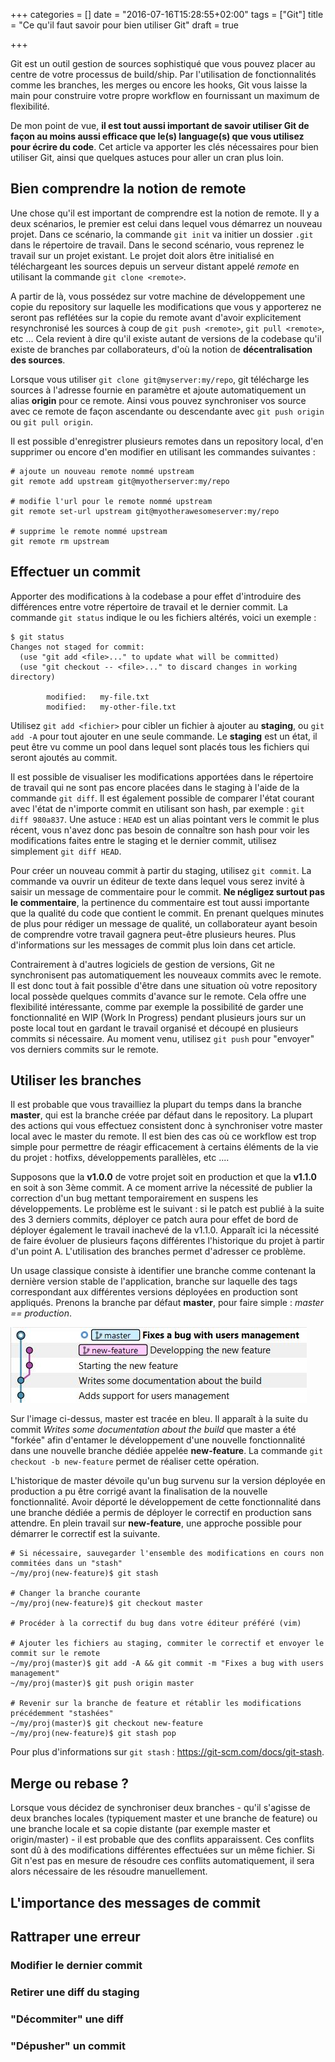 +++
categories = []
date = "2016-07-16T15:28:55+02:00"
tags = ["Git"]
title = "Ce qu'il faut savoir pour bien utiliser Git"
draft = true

+++

Git est un outil gestion de sources sophistiqué que vous pouvez placer au centre de votre processus de build/ship.
Par l'utilisation de fonctionnalités comme les branches, les merges ou encore les hooks, Git vous laisse la main pour construire votre propre workflow en fournissant un maximum de flexibilité.

De mon point de vue, **il est tout aussi important de savoir utiliser Git de façon au moins aussi efficace que le(s) language(s) que vous utilisez pour écrire du code**.
Cet article va apporter les clés nécessaires pour bien utiliser Git, ainsi que quelques astuces pour aller un cran plus loin.

## Bien comprendre la notion de remote

Une chose qu'il est important de comprendre est la notion de remote. Il y a deux scénarios, le premier est celui dans lequel vous démarrez un nouveau projet. Dans ce scénario, la commande `git init` va initier un dossier `.git` dans le répertoire de travail. Dans le second scénario, vous reprenez le travail sur un projet existant. Le projet doit alors être initialisé en téléchargeant les sources depuis un serveur distant appelé _remote_ en utilisant la commande `git clone <remote>`.

A partir de là, vous possédez sur votre machine de développement une copie du repository sur laquelle les modifications que vous y apporterez ne seront pas reflétées sur la copie du remote avant d'avoir explicitement resynchronisé les sources à coup de `git push <remote>`, `git pull <remote>`, etc ...
Cela revient à dire qu'il existe autant de versions de la codebase qu'il existe de branches par collaborateurs, d'où la notion de **décentralisation des sources**. 

Lorsque vous utiliser `git clone git@myserver:my/repo`, git télécharge les sources à l'adresse fournie en paramètre et ajoute automatiquement un alias **origin** pour ce remote. Ainsi vous pouvez synchroniser vos source avec ce remote de façon ascendante ou descendante avec `git push origin` ou `git pull origin`.

Il est possible d'enregistrer plusieurs remotes dans un repository local, d'en supprimer ou encore d'en modifier en utilisant les commandes suivantes :

```
# ajoute un nouveau remote nommé upstream
git remote add upstream git@myotherserver:my/repo
 
# modifie l'url pour le remote nommé upstream
git remote set-url upstream git@myotherawesomeserver:my/repo 

# supprime le remote nommé upstream
git remote rm upstream
```

## Effectuer un commit

Apporter des modifications à la codebase a pour effet d'introduire des différences entre votre répertoire de travail et le dernier commit. La commande `git status` indique le ou les fichiers altérés, voici un exemple :

```
$ git status
Changes not staged for commit:
  (use "git add <file>..." to update what will be committed)
  (use "git checkout -- <file>..." to discard changes in working directory)

        modified:   my-file.txt
        modified:   my-other-file.txt
```

Utilisez `git add <fichier>` pour cibler un fichier à ajouter au **staging**, ou `git add -A` pour tout ajouter en une seule commande.
Le **staging** est un état, il peut être vu comme un pool dans lequel sont placés tous les fichiers qui seront ajoutés au commit.

Il est possible de visualiser les modifications apportées dans le répertoire de travail qui ne sont pas encore placées dans le staging à l'aide de la commande `git diff`.
Il est également possible de comparer l'état courant avec l'état de n'importe commit en utilisant son hash, par exemple : `git diff 980a837`.
Une astuce : `HEAD` est un alias pointant vers le commit le plus récent, vous n'avez donc pas besoin de connaître son hash pour voir les modifications faites entre le staging et le dernier commit, utilisez simplement `git diff HEAD`.

Pour créer un nouveau commit à partir du staging, utilisez `git commit`. La commande va ouvrir un éditeur de texte dans lequel vous serez invité à saisir un message de commentaire pour le commit. **Ne négligez surtout pas le commentaire**, la pertinence du commentaire est tout aussi importante que la qualité du code que contient le commit. En prenant quelques minutes de plus pour rédiger un message de qualité, un collaborateur ayant besoin de comprendre votre travail gagnera peut-être plusieurs heures. Plus d'informations sur les messages de commit plus loin dans cet article.

Contrairement à d'autres logiciels de gestion de versions, Git ne synchronisent pas automatiquement les nouveaux commits avec le remote. Il est donc tout à fait possible d'être dans une situation où votre repository local possède quelques commits d'avance sur le remote. Cela offre une flexibilité intéressante, comme par exemple la possibilité de garder une fonctionnalité en WIP (Work In Progress) pendant plusieurs jours sur un poste local tout en gardant le travail organisé et découpé en plusieurs commits si nécessaire. Au moment venu, utilisez `git push` pour "envoyer" vos derniers commits sur le remote.

## Utiliser les branches

Il est probable que vous travailliez la plupart du temps dans la branche **master**, qui est la branche créée par défaut dans le repository. La plupart des actions qui vous effectuez consistent donc à synchroniser votre master local avec le master du remote. Il est bien des cas où ce workflow est trop simple pour permettre de réagir efficacement à certains éléments de la vie du projet : hotfixs, développements parallèles, etc ....

Supposons que la **v1.0.0** de votre projet soit en production et que la **v1.1.0** en soit à son 3ème commit. A ce moment arrive la nécessité de publier la correction d'un bug mettant temporairement en suspens les développements. Le problème est le suivant : si le patch est publié à la suite des 3 derniers commits, déployer ce patch aura pour effet de bord de déployer également le travail inachevé de la v1.1.0. Apparaît ici la nécessité de faire évoluer de plusieurs façons différentes l'historique du projet à partir d'un point A. L'utilisation des branches permet d'adresser ce problème.

Un usage classique consiste à identifier une branche comme contenant la dernière version stable de l'application, branche sur laquelle des tags correspondant aux différentes versions déployées en production sont appliqués. Prenons la branche par défaut **master**, pour faire simple : *master == production*.

![Extrait d'un historique Git](/img/git-history.jpg)

Sur l'image ci-dessus, master est tracée en bleu. Il apparaît à la suite du commit *Writes some documentation about the build* que master a été "forkée" afin d'entamer le développement d'une nouvelle fonctionnalité dans une nouvelle branche dédiée appelée **new-feature**. La commande `git checkout -b new-feature` permet de réaliser cette opération.

L'historique de master dévoile qu'un bug survenu sur la version déployée en production a pu être corrigé avant la finalisation de la nouvelle fonctionnalité. Avoir déporté le développement de cette fonctionnalité dans une branche dédiée a permis de déployer le correctif en production sans attendre. En plein travail sur **new-feature**, une approche possible pour démarrer le correctif est la suivante.

```
# Si nécessaire, sauvegarder l'ensemble des modifications en cours non commitées dans un "stash"
~/my/proj(new-feature)$ git stash

# Changer la branche courante
~/my/proj(new-feature)$ git checkout master

# Procéder à la correctif du bug dans votre éditeur préféré (vim)

# Ajouter les fichiers au staging, commiter le correctif et envoyer le commit sur le remote
~/my/proj(master)$ git add -A && git commit -m "Fixes a bug with users management"
~/my/proj(master)$ git push origin master

# Revenir sur la branche de feature et rétablir les modifications précédemment "stashées"
~/my/proj(master)$ git checkout new-feature
~/my/proj(new-feature)$ git stash pop 
```

Pour plus d'informations sur `git stash` : https://git-scm.com/docs/git-stash.

## Merge ou rebase ?

Lorsque vous décidez de synchroniser deux branches - qu'il s'agisse de deux branches locales (typiquement master et une branche de feature) ou une branche locale et sa copie distante (par exemple master et origin/master) - il est probable que des conflits apparaissent. Ces conflits sont dû à des modifications différentes effectuées sur un même fichier. Si Git n'est pas en mesure de résoudre ces conflits automatiquement, il sera alors nécessaire de les résoudre manuellement.

## L'importance des messages de commit

## Rattraper une erreur

### Modifier le dernier commit

### Retirer une diff du staging

### "Décommiter" une diff

### "Dépusher" un commit